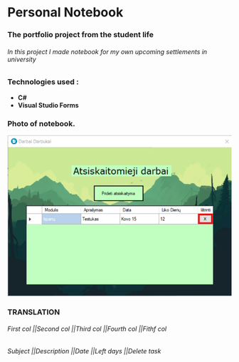 # Personal Notebook

### The portfolio project from the student life
###### In this project I made notebook for my own upcoming settlements in university

### Technologies used :
* **C#**
* **Visual Studio Forms**


### Photo of notebook.
![app photo](./pic.png)


### TRANSLATION
###### First col	||Second col	||Third col	||Fourth col	||Fithf col	
###### Subject		||Description	||Date		  ||Left days	  ||Delete task
